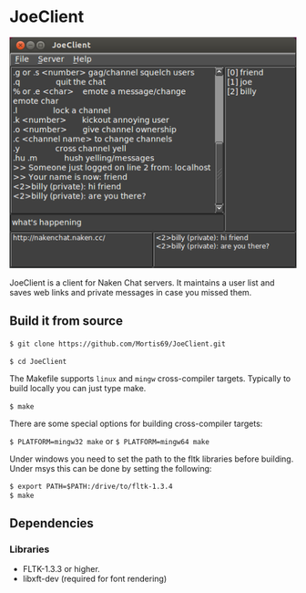 JoeClient
=========

![Screenshot](https://raw.githubusercontent.com/JoeDavisson/JoeClient/master/screenshots/screenshot.png)

JoeClient is a client for Naken Chat servers. It maintains a user list and saves web links and private messages in case you missed them.

## Build it from source
```$ git clone https://github.com/Mortis69/JoeClient.git```

```$ cd JoeClient```

The Makefile supports ```linux``` and ```mingw``` cross-compiler targets.
Typically to build locally you can just type make.

```$ make```

There are some special options for building cross-compiler targets:

```$ PLATFORM=mingw32 make```
or
```$ PLATFORM=mingw64 make```

Under windows you need to set the path to the fltk libraries before building.
Under msys this can be done by setting the following:

```
$ export PATH=$PATH:/drive/to/fltk-1.3.4
$ make
```

## Dependencies

### Libraries

 * FLTK-1.3.3 or higher.
 * libxft-dev (required for font rendering)

